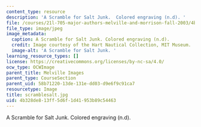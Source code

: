 ```yaml
---
content_type: resource
description: 'A Scramble for Salt Junk.  Colored engraving (n.d). '
file: /courses/21l-705-major-authors-melville-and-morrison-fall-2003/4b328de813ff5d6f1d41953b89c54463_scramblesalt.jpg
file_type: image/jpeg
image_metadata:
  caption: A Scramble for Salt Junk. Colored engraving (n.d).
  credit: Image courtesy of the Hart Nautical Collection, MIT Museum.
  image-alt: 'A Scramble for Salt Junk. '
learning_resource_types: []
license: https://creativecommons.org/licenses/by-nc-sa/4.0/
ocw_type: OCWImage
parent_title: Melville Images
parent_type: CourseSection
parent_uid: 58b71220-13de-131e-dd03-d9e6f9c91ca7
resourcetype: Image
title: scramblesalt.jpg
uid: 4b328de8-13ff-5d6f-1d41-953b89c54463
---
```

A Scramble for Salt Junk.  Colored engraving (n.d). 